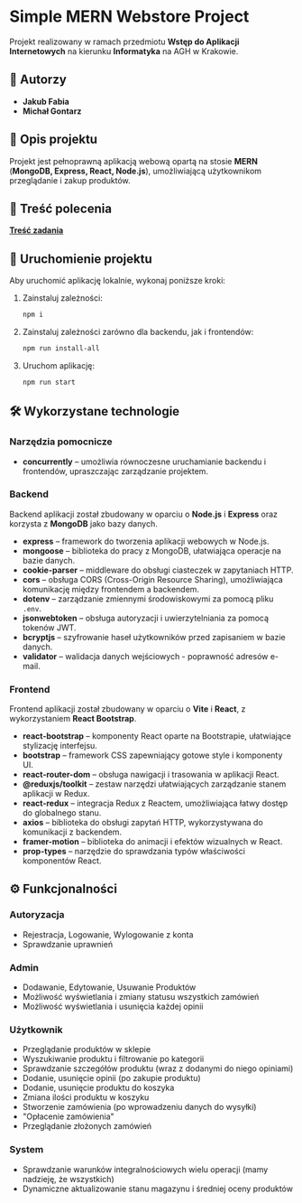 # Simple MERN Webstore Project

Projekt realizowany w ramach przedmiotu **Wstęp do Aplikacji Internetowych** na kierunku **Informatyka** na AGH w Krakowie.

## 📌 Autorzy

- **Jakub Fabia**
- **Michał Gontarz**

## 📖 Opis projektu

Projekt jest pełnoprawną aplikacją webową opartą na stosie **MERN** (**MongoDB, Express, React, Node.js**), umożliwiającą użytkownikom przeglądanie i zakup produktów.

## 📜 Treść polecenia

[**Treść zadania**](/Projekt.pdf)

## 🚀 Uruchomienie projektu

Aby uruchomić aplikację lokalnie, wykonaj poniższe kroki:

1. Zainstaluj zależności:
   ```bash
   npm i
   ```
2. Zainstaluj zależności zarówno dla backendu, jak i frontendów:
    ```bash
    npm run install-all
    ```
3. Uruchom aplikację:
    ```bash
    npm run start
    ```

## 🛠 Wykorzystane technologie

### Narzędzia pomocnicze

- **concurrently** – umożliwia równoczesne uruchamianie backendu i frontendów, upraszczając zarządzanie projektem.

### Backend

Backend aplikacji został zbudowany w oparciu o **Node.js** i **Express** oraz korzysta z **MongoDB** jako bazy danych.


- **express** – framework do tworzenia aplikacji webowych w Node.js.
- **mongoose** – biblioteka do pracy z MongoDB, ułatwiająca operacje na bazie danych.
- **cookie-parser** – middleware do obsługi ciasteczek w zapytaniach HTTP.
- **cors** – obsługa CORS (Cross-Origin Resource Sharing), umożliwiająca komunikację między frontendem a backendem.
- **dotenv** – zarządzanie zmiennymi środowiskowymi za pomocą pliku `.env`.
- **jsonwebtoken** – obsługa autoryzacji i uwierzytelniania za pomocą tokenów JWT.
- **bcryptjs** – szyfrowanie haseł użytkowników przed zapisaniem w bazie danych.
- **validator** – walidacja danych wejściowych - poprawność adresów e-mail.

### Frontend

Frontend aplikacji został zbudowany w oparciu o **Vite** i **React**, z wykorzystaniem **React Bootstrap**. 

- **react-bootstrap** – komponenty React oparte na Bootstrapie, ułatwiające stylizację interfejsu.
- **bootstrap** – framework CSS zapewniający gotowe style i komponenty UI.
- **react-router-dom** – obsługa nawigacji i trasowania w aplikacji React.
- **@reduxjs/toolkit** – zestaw narzędzi ułatwiających zarządzanie stanem aplikacji w Redux.
- **react-redux** – integracja Redux z Reactem, umożliwiająca łatwy dostęp do globalnego stanu.
- **axios** – biblioteka do obsługi zapytań HTTP, wykorzystywana do komunikacji z backendem.
- **framer-motion** – biblioteka do animacji i efektów wizualnych w React.
- **prop-types** – narzędzie do sprawdzania typów właściwości komponentów React.

## ⚙ Funkcjonalności

### Autoryzacja
- Rejestracja, Logowanie, Wylogowanie z konta
- Sprawdzanie uprawnień


### Admin
- Dodawanie, Edytowanie, Usuwanie Produktów
- Możliwość wyświetlania i zmiany statusu wszystkich zamówień
- Możliwość wyświetlania i usunięcia każdej opinii

### Użytkownik
- Przeglądanie produktów w sklepie
- Wyszukiwanie produktu i filtrowanie po kategorii
- Sprawdzanie szczegółów produktu (wraz z dodanymi do niego opiniami)
- Dodanie, usunięcie opinii (po zakupie produktu)
- Dodanie, usunięcie produktu do koszyka
- Zmiana ilości produktu w koszyku
- Stworzenie zamówienia (po wprowadzeniu danych do wysyłki)
- "Opłacenie zamówienia"
- Przeglądanie złożonych zamówień

### System
- Sprawdzanie warunków integralnościowych wielu operacji (mamy nadzieję, że wszystkich)
- Dynamiczne aktualizowanie stanu magazynu i średniej oceny produktów
